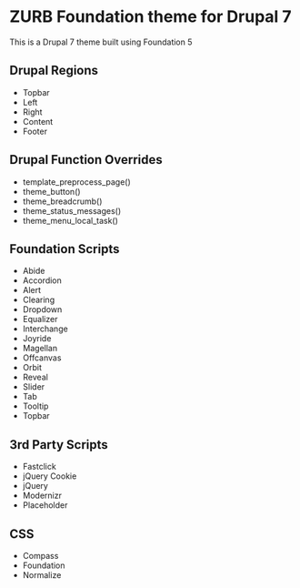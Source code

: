 ZURB Foundation theme for Drupal 7
============================

This is a Drupal 7 theme built using Foundation 5


Drupal Regions
----------------------------

* Topbar
* Left
* Right
* Content
* Footer


Drupal Function Overrides
----------------------------

* template_preprocess_page()
* theme_button()
* theme_breadcrumb()
* theme_status_messages()
* theme_menu_local_task()


Foundation Scripts
----------------------------

* Abide
* Accordion
* Alert
* Clearing
* Dropdown
* Equalizer
* Interchange
* Joyride
* Magellan
* Offcanvas
* Orbit
* Reveal
* Slider
* Tab
* Tooltip
* Topbar


3rd Party Scripts
----------------------------

* Fastclick
* jQuery Cookie
* jQuery
* Modernizr
* Placeholder


CSS
----------------------------

* Compass
* Foundation
* Normalize